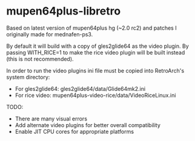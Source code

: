 mupen64plus-libretro
====================

Based on latest version of mupen64plus hg (~2.0 rc2) and patches I originally made for mednafen-ps3.

By default it will build with a copy of gles2glide64 as the video plugin. By passing WITH_RICE=1 to make the rice video plugin will be built instead (this is not recommended).

In order to run the video plugins ini file must be copied into RetroArch's system directory:
* For gles2glide64: gles2glide64/data/Glide64mk2.ini
* For rice video: mupen64plus-video-rice/data/VideoRiceLinux.ini

TODO:
* There are many visual errors
* Add alternate video plugins for better overall compatibility
* Enable JIT CPU cores for appropriate platforms
